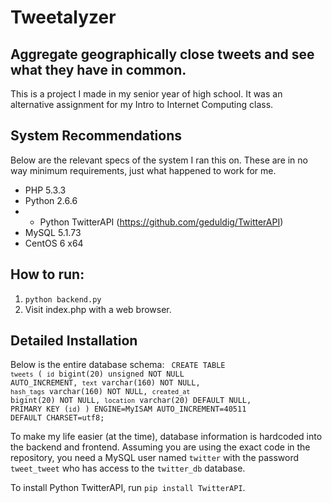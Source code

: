 # Tweetalyzer
## Aggregate geographically close tweets and see what they have in common.

This is a project I made in my senior year of high school. It was an alternative assignment for my
Intro to Internet Computing class.

## System Recommendations
Below are the relevant specs of the system I ran this on. These are in no way minimum requirements, 
just what happened to work for me.

* PHP 5.3.3
* Python 2.6.6
* * Python TwitterAPI (https://github.com/geduldig/TwitterAPI)
* MySQL 5.1.73
* CentOS 6 x64

## How to run:
1. `python backend.py`
1. Visit index.php with a web browser.

## Detailed Installation
Below is the entire database schema:
<code>
CREATE TABLE `tweets` (
  `id` bigint(20) unsigned NOT NULL AUTO_INCREMENT,
  `text` varchar(160) NOT NULL,
  `hash_tags` varchar(160) NOT NULL,
  `created_at` bigint(20) NOT NULL,
  `location` varchar(20) DEFAULT NULL,
  PRIMARY KEY (`id`)
) ENGINE=MyISAM AUTO_INCREMENT=40511 DEFAULT CHARSET=utf8;
</code>

To make my life easier (at the time), database information is hardcoded into the backend and 
frontend. Assuming you are using the exact code in the repository, you need a MySQL user named 
`twitter` with the password `tweet_tweet` who has access to the `twitter_db` database.

To install Python TwitterAPI, run `pip install TwitterAPI`.

